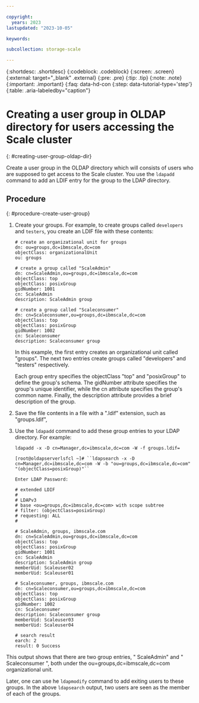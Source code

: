 ```yaml
---

copyright:
  years: 2023
lastupdated: "2023-10-05"

keywords: 

subcollection: storage-scale

---
```


{:shortdesc: .shortdesc}
{:codeblock: .codeblock}
{:screen: .screen}
{:external: target="_blank" .external}
{:pre: .pre}
{:tip: .tip}
{:note: .note}
{:important: .important}
{:faq: data-hd-con
{:step: data-tutorial-type='step'}
{:table: .aria-labeledby="caption"}

# Creating a user group in OLDAP directory for users accessing the Scale cluster
{: #creating-user-group-oldap-dir}

Create a user group in the OLDAP directory which will consists of users who are supposed to get access to the Scale cluster.
You use the `ldapadd` command to add an LDIF entry for the group 
to the LDAP directory. 

## Procedure
{: #procedure-create-user-group}

1.  Create your groups.  For example, to create groups called `developers` and `testers`, you create an LDIF file with these contents:

    ```
    # create an organizational unit for groups
    dn: ou=groups,dc=ibmscale,dc=com
    objectClass: organizationalUnit
    ou: groups

    # create a group called "ScaleAdmin"
    dn: cn=ScaleAdmin,ou=groups,dc=ibmscale,dc=com
    objectClass: top
    objectClass: posixGroup
    gidNumber: 1001
    cn: ScaleAdmin
    description: ScaleAdmin group

    # create a group called "Scaleconsumer"
    dn: cn=Scaleconsumer,ou=groups,dc=ibmscale,dc=com
    objectClass: top
    objectClass: posixGroup
    gidNumber: 1002
    cn: Scaleconsumer
    description: Scaleconsumer group
    ```

    In this example, the first entry creates an organizational unit called "groups". The next two entries create groups called "developers" and "testers" respectively.

    Each group entry specifies the objectClass "top" and "posixGroup" to define the group's schema. The gidNumber attribute specifies the group's unique identifier, while the cn attribute specifies the group's common name. Finally, the description attribute provides a brief description of the group.

2.  Save the file contents in a file with a ".ldif" extension, such as "groups.ldif", 

3.  Use the `ldapadd` command to add these group entries to your LDAP directory. For example:

    ```
    ldapadd -x -D cn=Manager,dc=ibmscale,dc=com -W -f groups.ldif=

    [root@oldapserverlsfcl ~]# ``ldapsearch -x -D cn=Manager,dc=ibmscale,dc=com -W -b "ou=groups,dc=ibmscale,dc=com" "(objectClass=posixGroup)"``

    Enter LDAP Password:

    # extended LDIF
    #
    # LDAPv3
    # base <ou=groups,dc=ibmscale,dc=com> with scope subtree
    # filter: (objectClass=posixGroup)
    # requesting: ALL
    #

    # ScaleAdmin, groups, ibmscale.com
    dn: cn=ScaleAdmin,ou=groups,dc=ibmscale,dc=com
    objectClass: top
    objectClass: posixGroup
    gidNumber: 1001
    cn: ScaleAdmin
    description: ScaleAdmin group
    memberUid: Scaleuser02
    memberUid: Scaleuser01

    # Scaleconsumer, groups, ibmscale.com
    dn: cn=Scaleconsumer,ou=groups,dc=ibmscale,dc=com
    objectClass: top
    objectClass: posixGroup
    gidNumber: 1002
    cn: Scaleconsumer
    description: Scaleconsumer group
    memberUid: Scaleuser03
    memberUid: Scaleuser04

    # search result
    earch: 2
    result: 0 Success
    ```

This output shows that there are two group entries, " ScaleAdmin" and " Scaleconsumer ", both under the ou=groups,dc=ibmscale,dc=com organizational unit.

Later, one can use he `ldapmodify` command to add exiting users to these groups.  In the above `ldapsearch` output, two users are seen as the member of each of the groups.

